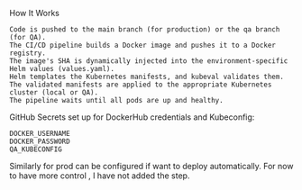 How It Works

    Code is pushed to the main branch (for production) or the qa branch (for QA).
    The CI/CD pipeline builds a Docker image and pushes it to a Docker registry.
    The image's SHA is dynamically injected into the environment-specific Helm values (values.yaml).
    Helm templates the Kubernetes manifests, and kubeval validates them.
    The validated manifests are applied to the appropriate Kubernetes cluster (local or QA).
    The pipeline waits until all pods are up and healthy.


GitHub Secrets set up for DockerHub credentials and Kubeconfig:

    DOCKER_USERNAME
    DOCKER_PASSWORD
    QA_KUBECONFIG
Similarly for prod can be configured if want to deploy automatically. For now to have more control , I have not added the step.